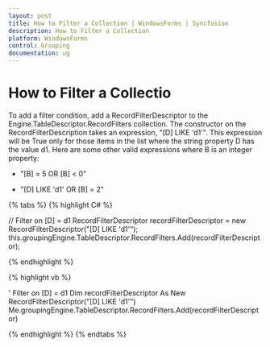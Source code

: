 ```yaml
---
layout: post
title: How to Filter a Collection | WindowsForms | Syncfusion
description: How to Filter a Collection
platform: WindowsForms
control: Grouping
documentation: ug
---
```

# How to Filter a Collectio

To add a filter condition, add a RecordFilterDescriptor to the Engine.TableDescriptor.RecordFilters collection. The constructor on the RecordFilterDescription takes an expression, "[D] LIKE 'd1'". This expression will be True only for those items in the list where the string property D has the value d1. Here are some other valid expressions where B is an integer property:

* "[B] = 5 OR [B] < 0"

* "[D] LIKE 'd1' OR [B] = 2"

{% tabs %}
{% highlight C# %}

// Filter on [D] = d1
RecordFilterDescriptor recordFilterDescriptor = new RecordFilterDescriptor("[D] LIKE 'd1'");
this.groupingEngine.TableDescriptor.RecordFilters.Add(recordFilterDescriptor);

{% endhighlight %}

{% highlight vb %}

' Filter on [D] = d1
Dim recordFilterDescriptor As New RecordFilterDescriptor("[D] LIKE 'd1'")
Me.groupingEngine.TableDescriptor.RecordFilters.Add(recordFilterDescriptor)

{% endhighlight %}
{% endtabs %}

